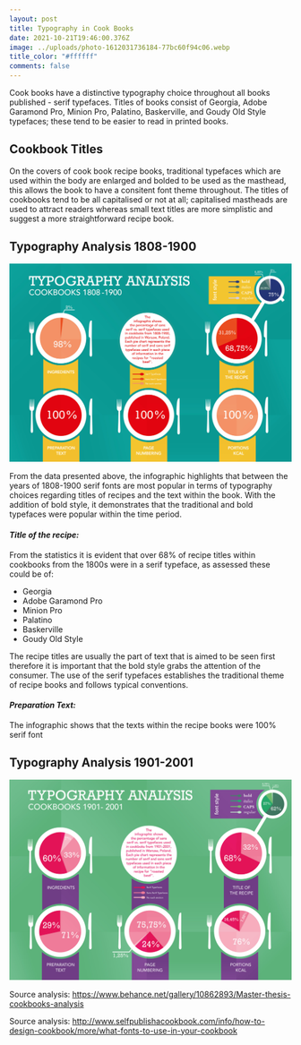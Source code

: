 ```yaml
---
layout: post
title: Typography in Cook Books
date: 2021-10-21T19:46:00.376Z
image: ../uploads/photo-1612031736184-77bc60f94c06.webp
title_color: "#ffffff"
comments: false
---
```

Cook books have a distinctive typography choice throughout all books published - serif typefaces. Titles of books consist of Georgia, Adobe Garamond Pro, Minion Pro, Palatino, Baskerville, and Goudy Old Style typefaces; these tend to be easier to read in printed books. 

## Cookbook Titles

On the covers of cook book recipe books, traditional typefaces which are used within the body are enlarged and bolded to be used as the masthead, this allows the book to have a consitent font theme throughout. The titles of cookbooks tend to be all capitalised or not at all; capitalised mastheads are used to attract readers whereas small text titles are more simplistic and suggest a more straightforward recipe book. 

## Typography Analysis 1808-1900

![Data gathered providing typography choices in 1800s cookbooks.](../uploads/screenshot-2021-11-16-at-15.32.00.png)

From the data presented above, the infographic highlights that between the years of 1808-1900 serif fonts are most popular in terms of typography choices regarding titles of recipes and the text within the book. With the addition of bold style, it demonstrates that the traditional and bold typefaces were popular within the time period. 

#### *Title of the recipe:*

From the statistics it is evident that over 68% of recipe titles within cookbooks from the 1800s were in a serif typeface, as assessed these could be of: 

* Georgia
* Adobe Garamond Pro
* Minion Pro
* Palatino
* Baskerville
* Goudy Old Style

The recipe titles are usually the part of text that is aimed to be seen first therefore it is important that the bold style grabs the attention of the consumer. The use of the serif typefaces establishes the traditional theme of recipe books and follows typical conventions. 

#### *Preparation Text:*

The infographic shows that the texts within the recipe books were 100% serif font



## Typography Analysis 1901-2001

![The data gathered revolving around typography choices in 1900s cookbooks. ](../uploads/screenshot-2021-11-16-at-15.32.14.png)

Source analysis: <https://www.behance.net/gallery/10862893/Master-thesis-cookbooks-analysis>

Source analysis: <http://www.selfpublishacookbook.com/info/how-to-design-cookbook/more/what-fonts-to-use-in-your-cookbook>